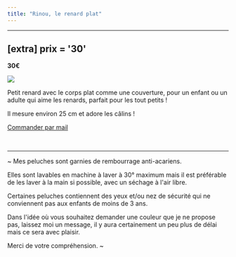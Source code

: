 ```yaml
---
title: "Rinou, le renard plat"
---
```

---
[extra]
  prix = '30'
---

**30€**

![](https://files.saty.re/peluches/boutique/01-rinou.png)

Petit renard avec le corps plat comme une couverture, pour un enfant ou un adulte qui aime les renards, parfait pour les tout petits ! 

Il mesure environ 25 cm et adore les câlins !

 <a href="mailto:contact@latelierdespeluches.fr" class="bouton">Commander par mail</a>

<br />

<hr />

~ Mes peluches sont garnies de rembourrage anti-acariens.

Elles sont lavables en machine à laver à 30° maximum mais il est préférable de les laver à la main si possible, avec un séchage à l'air libre.

Certaines peluches contiennent des yeux et/ou nez de sécurité qui ne conviennent pas aux enfants de moins de 3 ans.

Dans l'idée où vous souhaitez demander une couleur que je ne propose pas, laissez moi un message, il y aura certainement un peu plus de délai mais ce sera avec plaisir.

Merci de votre compréhension. ~
